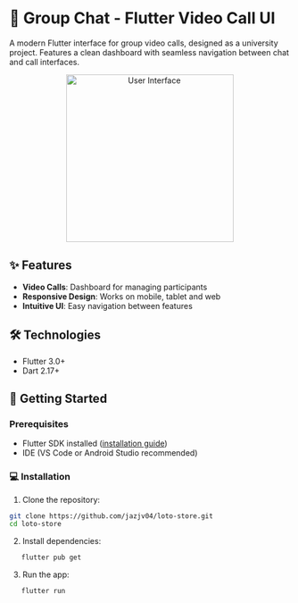 # 💬 Group Chat - Flutter Video Call UI

A modern Flutter interface for group video calls, designed as a university project. Features a clean dashboard with seamless navigation between chat and call interfaces.

<div align="center">
  <img src="assets/screenshots/1.png" width="300" alt="User Interface">
</div>

## ✨ Features
- **Video Calls**: Dashboard for managing participants
- **Responsive Design**: Works on mobile, tablet and web
- **Intuitive UI**: Easy navigation between features

## 🛠️ Technologies
- Flutter 3.0+
- Dart 2.17+

## 🚀 Getting Started

### Prerequisites
- Flutter SDK installed ([installation guide](https://flutter.dev/docs/get-started/install))
- IDE (VS Code or Android Studio recommended)

### 💻 Installation
   1. Clone the repository:
   ```bash
   git clone https://github.com/jazjv04/loto-store.git
   cd loto-store
   ```
   
   2. Install dependencies:
 ```bash
    flutter pub get
 ```

   3. Run the app:
 ```bash
    flutter run
 ```
